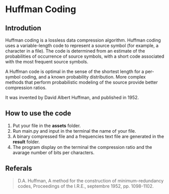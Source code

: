 # Huffman Coding

## Introdution
Huffman coding is a lossless data compression algorithm. Huffman coding uses a variable-length code to represent a source symbol (for example, a character in a file). The code is determined from an estimate of the probabilities of occurrence of source symbols, with a short code associated with the most frequent source symbols.

A Huffman code is optimal in the sense of the shortest length for a per-symbol coding, and a known probability distribution. More complex methods that perform probabilistic modeling of the source provide better compression ratios.

It was invented by David Albert Huffman, and published in 1952.

## How to use the code
1. Put your file in the **assets** folder.
2. Run main.py and input in the terminal the name of your file.
3. A binary compressed file and a frequencies text file are generated in the **result** folder. 
4. The program display on the terminal the compression ratio and the avarage number of bits per characters.

## Referals
>D.A. Huffman, A method for the construction of minimum-redundancy codes, Proceedings of the I.R.E., septembre 1952, pp. 1098-1102.
